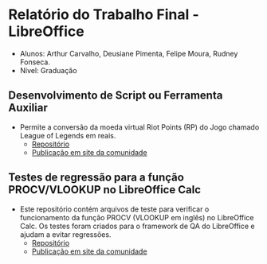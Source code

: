 # Relatório do Trabalho Final - LibreOffice
- Alunos: Arthur Carvalho, Deusiane Pimenta, Felipe Moura, Rudney Fonseca.
- Nível: Graduação

## Desenvolvimento de Script ou Ferramenta Auxiliar
- Permite a conversão da moeda virtual Riot Points (RP) do Jogo chamado League of Legends em reais. 
	- [Repositório](https://github.com/rudneyggf/contribuicao_libreoffice)
	- [Publicação em site da comunidade](https://extensions.libreoffice.org/en/extensions/show/99411)

## Testes de regressão para a função PROCV/VLOOKUP no LibreOffice Calc
- Este repositório contém arquivos de teste para verificar o funcionamento da função PROCV (VLOOKUP em inglês) no LibreOffice Calc. Os testes foram criados para o framework de QA do LibreOffice e ajudam a evitar regressões.
	- [Repositório](https://github.com/lipefemoura/testes-vlookup-libreoffice-calc.git)
	- [Publicação em site da comunidade](https://gerrit.libreoffice.org/c/core/+/186866)
